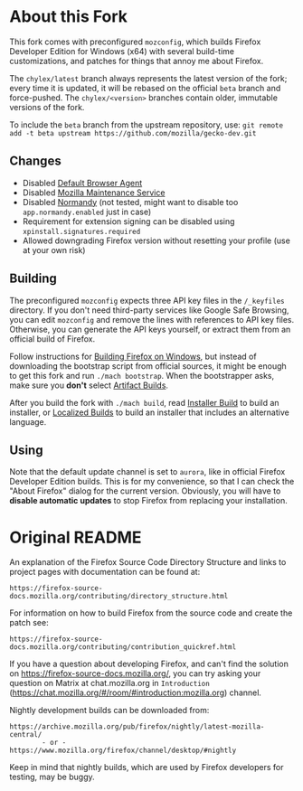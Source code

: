 # About this Fork

This fork comes with preconfigured `mozconfig`, which builds Firefox Developer Edition for Windows (x64) with several build-time customizations, and patches for things that annoy me about Firefox.

The `chylex/latest` branch always represents the latest version of the fork; every time it is updated, it will be rebased on the official `beta` branch and force-pushed. The `chylex/<version>` branches contain older, immutable versions of the fork.

To include the `beta` branch from the upstream repository, use: `git remote add -t beta upstream https://github.com/mozilla/gecko-dev.git`

## Changes

* Disabled [Default Browser Agent](https://firefox-source-docs.mozilla.org/toolkit/mozapps/defaultagent/default-browser-agent/index.html)
* Disabled [Mozilla Maintenance Service](https://support.mozilla.org/en-US/kb/what-mozilla-maintenance-service)
* Disabled [Normandy](https://mozilla.github.io/normandy/dev/concepts.html) (not tested, might want to disable too `app.normandy.enabled` just in case)
* Requirement for extension signing can be disabled using `xpinstall.signatures.required`
* Allowed downgrading Firefox version without resetting your profile (use at your own risk)

## Building

The preconfigured `mozconfig` expects three API key files in the `/_keyfiles` directory. If you don't need third-party services like Google Safe Browsing, you can edit `mozconfig` and remove the lines with references to API key files. Otherwise, you can generate the API keys yourself, or extract them from an official build of Firefox.

Follow instructions for [Building Firefox on Windows](https://firefox-source-docs.mozilla.org/setup/windows_build.html), but instead of downloading the bootstrap script from official sources, it might be enough to get this fork and run `./mach bootstrap`. When the bootstrapper asks, make sure you **don't** select [Artifact Builds](https://firefox-source-docs.mozilla.org/contributing/build/artifact_builds.html).

After you build the fork with `./mach build`, read [Installer Build](https://firefox-source-docs.mozilla.org/browser/installer/windows/installer/InstallerBuild.html) to build an installer, or [Localized Builds](https://firefox-source-docs.mozilla.org/build/buildsystem/locales.html) to build an installer that includes an alternative language.

## Using

Note that the default update channel is set to `aurora`, like in official Firefox Developer Edition builds. This is for my convenience, so that I can check the "About Firefox" dialog for the current version. Obviously, you will have to **disable automatic updates** to stop Firefox from replacing your installation.

# Original README

An explanation of the Firefox Source Code Directory Structure and links to
project pages with documentation can be found at:

    https://firefox-source-docs.mozilla.org/contributing/directory_structure.html

For information on how to build Firefox from the source code and create the patch see:

    https://firefox-source-docs.mozilla.org/contributing/contribution_quickref.html

If you have a question about developing Firefox, and can't find the solution
on https://firefox-source-docs.mozilla.org/, you can try asking your question on Matrix at chat.mozilla.org in `Introduction` (https://chat.mozilla.org/#/room/#introduction:mozilla.org) channel.


Nightly development builds can be downloaded from:

    https://archive.mozilla.org/pub/firefox/nightly/latest-mozilla-central/
            - or -
    https://www.mozilla.org/firefox/channel/desktop/#nightly

Keep in mind that nightly builds, which are used by Firefox developers for
testing, may be buggy.
